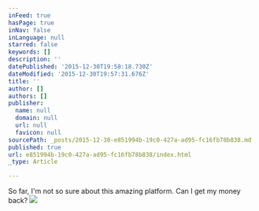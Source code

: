 ```yaml
---
inFeed: true
hasPage: true
inNav: false
inLanguage: null
starred: false
keywords: []
description: ''
datePublished: '2015-12-30T19:58:18.730Z'
dateModified: '2015-12-30T19:57:31.676Z'
title: ''
author: []
authors: []
publisher:
  name: null
  domain: null
  url: null
  favicon: null
sourcePath: _posts/2015-12-30-e851994b-19c0-427a-ad95-fc16fb78b838.md
published: true
url: e851994b-19c0-427a-ad95-fc16fb78b838/index.html
_type: Article

---
```

So far, I'm not so sure about this amazing platform. Can I get my money back?
![](https://the-grid-user-content.s3-us-west-2.amazonaws.com/e68ef31d-6f3d-40c7-8d25-6bfd147f079c.jpg)